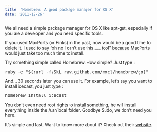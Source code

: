 ```yaml
---
title: 'Homebrew: A good package manager for OS X'
date: '2011-12-26'
---
```


We all need a simple package manager for OS X like apt-get, especially if you are a developer and you need specific tools.

If you used MacPorts (or Finks) in the past, now would be a good time to delete it. I used to say &#8220;oh no I can&#8217;t use this \___ tool&#8221; because MacPorts would just take too much time to install.

Try something simple called Homebrew. How simple? Just type :

<pre class="wp-code-highlight prettyprint">ruby -e "$(curl -fsSkL raw.github.com/mxcl/homebrew/go)"</pre>

And&#8230; 30 seconds later, you can use it. For example, let&#8217;s say you want to install icecast, you just type :

<pre class="wp-code-highlight prettyprint">homebrew install icecast</pre>

You don&#8217;t even need root rights to install something, he will install everything inside the /usr/local folder. Goodbye Sudo, we don&#8217;t need you here.

It&#8217;s simple and fast. Want to know more about it? Check out their [website][1].

[1]: https://brew.sh/

